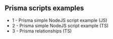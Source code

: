 ## Prisma scripts examples

- 1 - Prisma simple NodeJS script example (JS)
- 2 - Prisma simple NodeJS script example (TS)
- 3 - Prisma relationships (TS)
